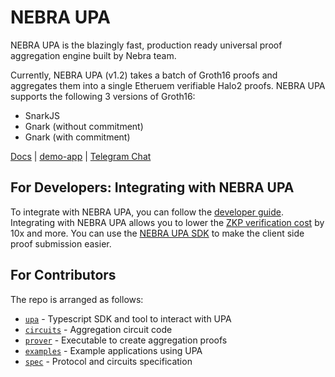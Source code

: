 NEBRA UPA
=========

NEBRA UPA is the blazingly fast, production ready universal proof aggregation engine built by Nebra team.

Currently, NEBRA UPA (v1.2) takes a batch of Groth16 proofs and aggregates them into a single Etheruem verifiable Halo2<KZG> proofs. NEBRA UPA supports the following 3 versions of Groth16:
- SnarkJS
- Gnark (without commitment)
- Gnark (with commitment)

[Docs](https://docs.nebra.one)
| [demo-app](https://demo-app.nebra.one/)
| [Telegram Chat](https://t.me/+niuKbgHIQ2lmN2Ex)

## For Developers: Integrating with NEBRA UPA

To integrate with NEBRA UPA, you can follow the [developer guide](https://docs.nebra.one/developer-guide). Integrating with NEBRA UPA allows you to lower the [ZKP verification cost](https://docs.nebra.one/developer-guide/gas-costs) by 10x and more. You can use the [NEBRA UPA SDK](https://www.npmjs.com/package/@nebrazkp/upa) to make the client side proof submission easier.

## For Contributors

The repo is arranged as follows:
- [`upa`](./upa) - Typescript SDK and tool to interact with UPA
- [`circuits`](./circuits) - Aggregation circuit code
- [`prover`](./prover) - Executable to create aggregation proofs
- [`examples`](./examples) - Example applications using UPA
- [`spec`](./spec) - Protocol and circuits specification
